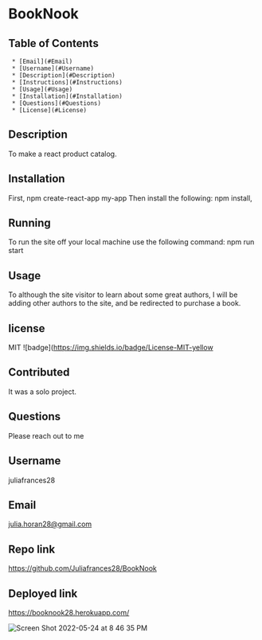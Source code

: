 # BookNook

   ## Table of Contents
     * [Email](#Email)
     * [Username](#Username)
     * [Description](#Description)
     * [Instructions](#Instructions)
     * [Usage](#Usage)
     * [Installation](#Installation)
     * [Questions](#Questions)
     * [License](#License)
     
  ## Description
  To make a react product catalog.  

  ## Installation
  First, npm create-react-app my-app 
 Then install the following:  npm install,
 
  ## Running
   To run the site off your local machine use the following command: npm run start

  ## Usage 
  To although the site visitor to learn about some great authors, I will be adding other authors to the site, and be redirected to purchase a book.  
  
  
  ## license 
   MIT
  ![badge](https://img.shields.io/badge/License-MIT-yellow

  ## Contributed
  It was a solo project. 

  ## Questions 
   Please reach out to me

  ## Username
  juliafrances28

   
  ## Email 
  julia.horan28@gmail.com
  

## Repo link

https://github.com/Juliafrances28/BookNook

## Deployed link

https://booknook28.herokuapp.com/

![Screen Shot 2022-05-24 at 8 46 35 PM](https://user-images.githubusercontent.com/67694214/170154893-bb5f65ef-b8a2-4c6b-9862-981ec8433937.png)



